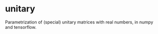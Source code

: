 # unitary
Parametrization of (special) unitary matrices with real numbers, in numpy and tensorflow.
